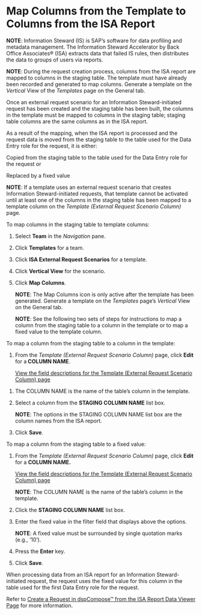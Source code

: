 # Map Columns from the Template to Columns from the ISA Report

<span style="font-weight: bold;">NOTE</span>: Information Steward (IS)
is SAP’s software for data profiling and metadata management. The
Information Steward Accelerator by Back Office Associates® (ISA)
extracts data that failed IS rules, then distributes the data to groups
of users via reports.

<span style="font-weight: bold;">NOTE</span>: During the request
creation process, columns from the ISA report are mapped to columns in
the staging table. The template must have already been recorded and
generated to map columns. Generate a template on the
<span style="font-style: italic;">Vertical</span> View of the
<span style="font-style: italic;">Templates</span> page on the General
tab.

Once an external request scenario for an Information Steward-initiated
request has been created and the staging table has been built, the
columns in the template must be mapped to columns in the staging table;
staging table columns are the same columns as in the ISA report.

As a result of the mapping, when the ISA report is processed and the
request data is moved from the staging table to the table used for the
Data Entry role for the request, it is either:

Copied from the staging table to the table used for the Data Entry role
for the request or

Replaced by a fixed value

<span style="font-weight: bold;">NOTE</span>: If a template uses an
external request scenario that creates Information Steward-initiated
requests, that template cannot be activated until at least one of the
columns in the staging table has been mapped to a template column on the
<span style="font-style: italic;">Template (External Request Scenario
Column)</span> page.

To map columns in the staging table to template columns:

1.  Select <span style="font-weight: bold;">Team</span> in the
    <span style="font-style: italic;">Navigation</span> pane.

2.  Click <span style="font-weight: bold;">Templates</span> for a team.

3.  Click <span style="font-weight: bold;">ISA External Request
    Scenarios</span> for a template.

4.  Click <span style="font-weight: bold;">Vertical View</span> for the
    scenario.

5.  Click <span style="font-weight: bold;">Map Columns</span>.
    
    <span style="font-weight: bold;">NOTE</span>: The Map Columns icon
    is only active after the template has been generated. Generate a
    template on the <span style="font-style: italic;">Templates</span>
    page’s <span style="font-style: italic;">Vertical</span> View on the
    General tab.
    
    <span style="font-weight: bold;">NOTE</span>: See the following two
    sets of steps for instructions to map a column from the staging
    table to a column in the template or to map a fixed value to the
    template column.

To map a column from the staging table to a column in the template:

1.  From the <span style="font-style: italic;">Template (External
    Request Scenario Column)</span> page, click
    <span style="font-weight: bold;">Edit</span> for
    a<span style="font-weight: bold;"> COLUMN NAME</span>.
    
    [View the field descriptions for the Template (External Request
    Scenario Column)
    page](../../dspCompose/Page_Desc/Template_External_Request_Scenario_Column.htm)

<!-- end list -->

1.  The COLUMN NAME is the name of the table’s column in the template.

2.  Select a column from the <span style="font-weight: bold;">STAGING
    COLUMN NAME</span> list box.
    
    <span style="font-weight: bold;">NOTE</span>: The options in the
    STAGING COLUMN NAME list box are the column names from the ISA
    report.

3.  Click <span style="font-weight: bold;">Save</span>.

To map a column from the staging table to a fixed value:

1.  From the <span style="font-style: italic;">Template (External
    Request Scenario Column)</span> page, click
    <span style="font-weight: bold;">Edit</span> for a
    <span style="font-weight: bold;">COLUMN NAME.</span>
    
    [View the field descriptions for the Template (External Request
    Scenario Column)
    page](../../dspCompose/Page_Desc/Template_External_Request_Scenario_Column.htm)
    
    <span style="font-weight: bold;">NOTE</span>: The COLUMN NAME is the
    name of the table’s column in the template.

2.  Click the <span style="font-weight: bold;">STAGING COLUMN
    NAME</span> list box.

3.  Enter the fixed value in the filter field that displays above the
    options.
    
    <span style="font-weight: bold;">NOTE</span>: A fixed value must be
    surrounded by single quotation marks (e.g., ‘10’).

4.  Press the <span style="font-weight: bold;">Enter</span> key.

5.  Click <span style="font-weight: bold;">Save</span>.

When processing data from an ISA report for an Information
Steward-initiated request, the request uses the fixed value for this
column in the table used for the first Data Entry role for the request.

Refer to [Create a Request in dspCompose™ from the ISA Report Data
Viewer Page](Create_a_Request_in_dspCompose_From_ISA.htm) for more
information.
